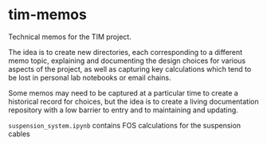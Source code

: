 # tim-memos
Technical memos for the TIM project.

The idea is to create new directories, each corresponding to a different memo topic, explaining and documenting the design choices for various aspects of the project, as well as capturing key calculations which tend to be lost in personal lab notebooks or email chains.

Some memos may need to be captured at a particular time to create a historical record for choices, but the idea is to create a living documentation repository with a low barrier to entry and to maintaining and updating.

`suspension_system.ipynb` contains FOS calculations for the suspension cables